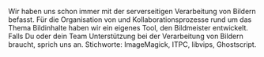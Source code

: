 Wir haben uns schon immer mit der serverseitigen Verarbeitung von Bildern befasst. Für die Organisation von und Kollaborationsprozesse rund um das Thema Bildinhalte haben wir ein eigenes Tool, den Bildmeister entwickelt. Falls Du oder dein Team Unterstützung bei der Verarbeitung von Bildern braucht, sprich uns an. Stichworte: ImageMagick, ITPC, libvips, Ghostscript.
